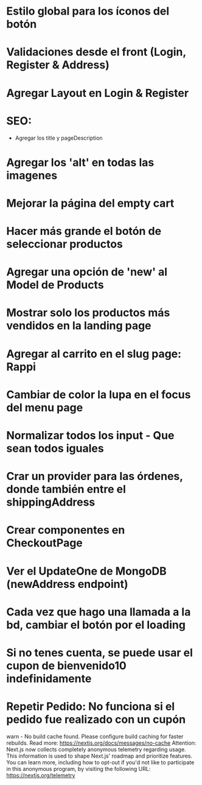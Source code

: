 # Estilo global para los íconos del botón

# Validaciones desde el front (Login, Register & Address)

# Agregar Layout en Login & Register

# SEO:

-  Agregar los title y pageDescription

# Agregar los 'alt' en todas las imagenes

# Mejorar la página del empty cart

# Hacer más grande el botón de seleccionar productos

# Agregar una opción de 'new' al Model de Products

# Mostrar solo los productos más vendidos en la landing page

# Agregar al carrito en el slug page: Rappi

# Cambiar de color la lupa en el focus del menu page

# Normalizar todos los input - Que sean todos iguales

# Crar un provider para las órdenes, donde también entre el shippingAddress

# Crear componentes en CheckoutPage

# Ver el UpdateOne de MongoDB (newAddress endpoint)

# Cada vez que hago una llamada a la bd, cambiar el botón por el loading

# Si no tenes cuenta, se puede usar el cupon de bienvenido10 indefinidamente

# Repetir Pedido: No funciona si el pedido fue realizado con un cupón

warn - No build cache found. Please configure build caching for faster rebuilds. Read more: https://nextjs.org/docs/messages/no-cache
Attention: Next.js now collects completely anonymous telemetry regarding usage.
This information is used to shape Next.js' roadmap and prioritize features.
You can learn more, including how to opt-out if you'd not like to participate in this anonymous program, by visiting the following URL:
https://nextjs.org/telemetry
